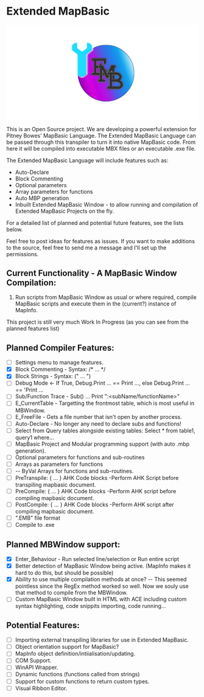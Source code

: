 # Extended MapBasic

![Logo](/EMB_Head.png)

This is an Open Source project. We are developing a powerful extension for Pitney Bowes' MapBasic Language. The Extended MapBasic Language can be passed through this transpiler to turn it into native MapBasic code. From here it will be compiled into executable MBX files or an executable .exe file.

The Extended MapBasic Language will include features such as:

* Auto-Declare
* Block Commenting
* Optional parameters
* Array parameters for functions
* Auto MBP generation
* Inbuilt Extended MapBasic Window - to allow running and compilation of Extended MapBasic Projects on the fly.

For a detailed list of planned and potential future features, see the lists below.

Feel free to post ideas for features as issues. If you want to make additions to the source, feel free to send me a message and I'll set up the permissions.

## Current Functionality - A MapBasic Window Compilation:
1. Run scripts from MapBasic Window as usual or where required, compile MapBasic scripts and execute them in the (current?) instance of MapInfo.

This project is still very much Work In Progress (as you can see from the planned features list)

## Planned Compiler Features:
* [ ] Settings menu to manage features.
* [x] Block Commenting - Syntax: /* ... */
* [x] Block Strings - Syntax: (" ... ")
* [ ] Debug Mode <- If True, Debug.Print ... == Print ..., else Debug.Print ... == 'Print ...
* [ ] Sub/Function Trace - Sub() ... Print "<ModuleName>:<subName/functionName>"
* [ ] E_CurrentTable - Targetting the frontmost table, which is most useful in MBWindow.
* [ ] E_FreeFile - Gets a file number that isn't open by another process.
* [ ] Auto-Declare - No longer any need to declare subs and functions!
* [ ] Select from Query tables alongside existing tables: Select * from table1, query1 where...
* [ ] MapBasic Project and Modular programming support (with auto .mbp generation).
* [ ] Optional parameters for functions and sub-routines
* [ ] Arrays as parameters for functions
* [ ]   -- ByVal Arrays for functions and sub-routines.
* [ ] PreTranspile: { ... } AHK Code blocks -Perform AHK Script before transpiling mapbasic document.
* [ ] PreCompile: { ... } AHK Code blocks   -Perform AHK script before compiling mapbasic document.
* [ ] PostCompile: { ... } AHK Code blocks  -Perform AHK script after compiling mapbasic document.
* [ ] ".EMB" file format
* [ ] Compile to .exe

## Planned MBWindow support:
* [x] Enter_Behaviour - Run selected line/selection or Run entire script
* [x] Better detection of MapBasic Window being active. (MapInfo makes it hard to do this, but should be possible)
* [x] Ability to use multiple compilation methods at once? -- This seemed pointless since the RegEx method worked so well. Now we souly use that method to compile from the MBWindow.
* [ ] Custom MapBasic Window built in HTML with ACE including custom syntax highlighting, code snippits importing, code running...

## Potential Features:
* [ ] Importing external transpiling libraries for use in Extended MapBasic.
* [ ] Object orientation support for MapBasic?
* [ ] MapInfo object definition/intiialisation/updating.
* [ ] COM Support.
* [ ] WinAPI Wrapper.
* [ ] Dynamic functions (functions called from strings)
* [ ] Support for custom functions to return custom types.
* [ ] Visual Ribbon Editor.
